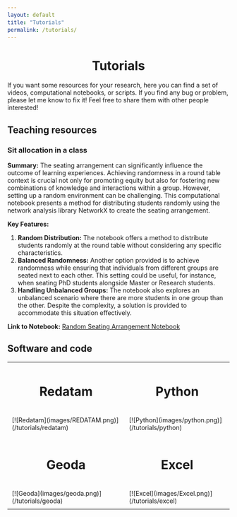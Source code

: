 ```yaml
---
layout: default
title: "Tutorials"
permalink: /tutorials/
---
```


<center> <h1>Tutorials</h1> </center>

If you want some resources for your research, here you can find a set of videos, computational notebooks, or scripts. If you find any bug or problem, please let me know to fix it! Feel free to share them with other people interested!

## Teaching resources

### Sit allocation in a class

**Summary:**
The seating arrangement can significantly influence the outcome of learning experiences. Achieving randomness in a round table context is crucial not only for promoting equity but also for fostering new combinations of knowledge and interactions within a group. However, setting up a random environment can be challenging. This computational notebook presents a method for distributing students randomly using the network analysis library NetworkX to create the seating arrangement.

**Key Features:**
1. **Random Distribution:** The notebook offers a method to distribute students randomly at the round table without considering any specific characteristics.
2. **Balanced Randomness:** Another option provided is to achieve randomness while ensuring that individuals from different groups are seated next to each other. This setting could be useful, for instance, when seating PhD students alongside Master or Research students.
3. **Handling Unbalanced Groups:** The notebook also explores an unbalanced scenario where there are more students in one group than the other. Despite the complexity, a solution is provided to accommodate this situation effectively.

**Link to Notebook:** [Random Seating Arrangement Notebook](https://colab.research.google.com/drive/17_OtGULUDAgJDXVVphjcIraeVN_raJHd?usp=sharing)

## Software and code

<table style="border-collapse: collapse; width: 100%;">
  <tr>
    <th style="border: white; padding: 10px;"><h1 align="center">Redatam</h1></th>
    <th style="border: none; padding: 10px;"><h1 align="center">Python</h1></th>
  </tr>
  <tr>
    <td style="border: none; padding: 10px;">[![Redatam](images/REDATAM.png)](/tutorials/redatam)</td>
    <td style="border: none; padding: 10px;">[![Python](images/python.png)](/tutorials/python)</td>
  </tr>
    <tr>
    <th style="border: white; padding: 10px;"><h1 align="center">Geoda</h1></th>
    <th style="border: none; padding: 10px;"><h1 align="center">Excel</h1></th>
  </tr>
  <tr>
    <td style="border: none; padding: 10px;">[![Geoda](images/geoda.png)](/tutorials/geoda)</td>
    <td style="border: none; padding: 10px;">[![Excel](images/Excel.png)](/tutorials/excel)</td>
  </tr>
</table>
















